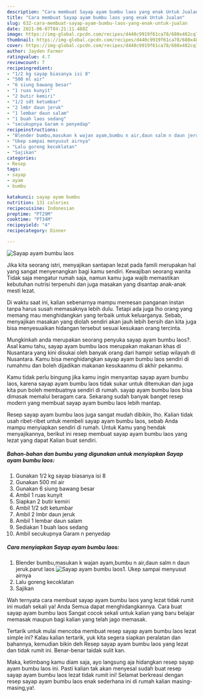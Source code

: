 ```yaml
---
description: "Cara membuat Sayap ayam bumbu laos yang enak Untuk Jualan"
title: "Cara membuat Sayap ayam bumbu laos yang enak Untuk Jualan"
slug: 632-cara-membuat-sayap-ayam-bumbu-laos-yang-enak-untuk-jualan
date: 2021-06-07T04:21:11.488Z
image: https://img-global.cpcdn.com/recipes/d440c9919f61ca78/680x482cq70/sayap-ayam-bumbu-laos-foto-resep-utama.jpg
thumbnail: https://img-global.cpcdn.com/recipes/d440c9919f61ca78/680x482cq70/sayap-ayam-bumbu-laos-foto-resep-utama.jpg
cover: https://img-global.cpcdn.com/recipes/d440c9919f61ca78/680x482cq70/sayap-ayam-bumbu-laos-foto-resep-utama.jpg
author: Jayden Farmer
ratingvalue: 4.7
reviewcount: 7
recipeingredient:
- "1/2 kg sayap biasanya isi 8"
- "500 ml air"
- "6 siung bawang besar"
- "1 ruas kunyit"
- "2 butir kemiri"
- "1/2 sdt ketumbar"
- "2 lmbr daun jeruk"
- "1 lembar daun salam"
- "1 buah laos sedang"
- "secukupnya Garam n penyedap"
recipeinstructions:
- "Blender bumbu,masukan k wajan ayam,bumbu n air,daun salm n daun jeruk.parut laos"
- "Ukep sampai menyusut airnya"
- "Lalu goreng kecoklatan"
- "Sajikan"
categories:
- Resep
tags:
- sayap
- ayam
- bumbu

katakunci: sayap ayam bumbu 
nutrition: 131 calories
recipecuisine: Indonesian
preptime: "PT29M"
cooktime: "PT34M"
recipeyield: "4"
recipecategory: Dinner

---
```



![Sayap ayam bumbu laos](https://img-global.cpcdn.com/recipes/d440c9919f61ca78/680x482cq70/sayap-ayam-bumbu-laos-foto-resep-utama.jpg)

Jika kita seorang istri, menyajikan santapan lezat pada famili merupakan hal yang sangat menyenangkan bagi kamu sendiri. Kewajiban seorang  wanita Tidak saja mengatur rumah saja, namun kamu juga wajib memastikan kebutuhan nutrisi terpenuhi dan juga masakan yang disantap anak-anak mesti lezat.

Di waktu  saat ini, kalian sebenarnya mampu memesan panganan instan tanpa harus susah memasaknya lebih dulu. Tetapi ada juga lho orang yang memang mau menghidangkan yang terbaik untuk keluarganya. Sebab, menyajikan masakan yang diolah sendiri akan jauh lebih bersih dan kita juga bisa menyesuaikan hidangan tersebut sesuai kesukaan orang tercinta. 



Mungkinkah anda merupakan seorang penyuka sayap ayam bumbu laos?. Asal kamu tahu, sayap ayam bumbu laos merupakan makanan khas di Nusantara yang kini disukai oleh banyak orang dari hampir setiap wilayah di Nusantara. Kamu bisa menghidangkan sayap ayam bumbu laos sendiri di rumahmu dan boleh dijadikan makanan kesukaanmu di akhir pekanmu.

Kamu tidak perlu bingung jika kamu ingin menyantap sayap ayam bumbu laos, karena sayap ayam bumbu laos tidak sukar untuk ditemukan dan juga kita pun boleh membuatnya sendiri di rumah. sayap ayam bumbu laos bisa dimasak memalui beragam cara. Sekarang sudah banyak banget resep modern yang membuat sayap ayam bumbu laos lebih mantap.

Resep sayap ayam bumbu laos juga sangat mudah dibikin, lho. Kalian tidak usah ribet-ribet untuk membeli sayap ayam bumbu laos, sebab Anda mampu menyiapkan sendiri di rumah. Untuk Kamu yang hendak menyajikannya, berikut ini resep membuat sayap ayam bumbu laos yang lezat yang dapat Kalian buat sendiri.

<!--inarticleads1-->

##### Bahan-bahan dan bumbu yang digunakan untuk menyiapkan Sayap ayam bumbu laos:

1. Gunakan 1/2 kg sayap biasanya isi 8
1. Gunakan 500 ml air
1. Gunakan 6 siung bawang besar
1. Ambil 1 ruas kunyit
1. Siapkan 2 butir kemiri
1. Ambil 1/2 sdt ketumbar
1. Ambil 2 lmbr daun jeruk
1. Ambil 1 lembar daun salam
1. Sediakan 1 buah laos sedang
1. Ambil secukupnya Garam n penyedap




<!--inarticleads2-->

##### Cara menyiapkan Sayap ayam bumbu laos:

1. Blender bumbu,masukan k wajan ayam,bumbu n air,daun salm n daun jeruk.parut laos
<img src="https://img-global.cpcdn.com/steps/cbe873ffe3f56343/160x128cq70/sayap-ayam-bumbu-laos-langkah-memasak-1-foto.jpg" alt="Sayap ayam bumbu laos">1. Ukep sampai menyusut airnya
1. Lalu goreng kecoklatan
1. Sajikan




Wah ternyata cara membuat sayap ayam bumbu laos yang lezat tidak rumit ini mudah sekali ya! Anda Semua dapat menghidangkannya. Cara buat sayap ayam bumbu laos Sangat cocok sekali untuk kalian yang baru belajar memasak maupun bagi kalian yang telah jago memasak.

Tertarik untuk mulai mencoba membuat resep sayap ayam bumbu laos lezat simple ini? Kalau kalian tertarik, yuk kita segera siapkan peralatan dan bahannya, kemudian bikin deh Resep sayap ayam bumbu laos yang lezat dan tidak rumit ini. Benar-benar taidak sulit kan. 

Maka, ketimbang kamu diam saja, ayo langsung aja hidangkan resep sayap ayam bumbu laos ini. Pasti kalian tak akan menyesal sudah buat resep sayap ayam bumbu laos lezat tidak rumit ini! Selamat berkreasi dengan resep sayap ayam bumbu laos enak sederhana ini di rumah kalian masing-masing,ya!.

